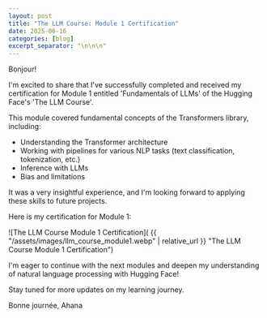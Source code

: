 ```yaml
---
layout: post
title: "The LLM Course: Module 1 Certification"
date: 2025-06-16
categories: [blog]
excerpt_separator: "\n\n\n"
---
```


Bonjour!

I'm excited to share that I've successfully completed and received my certification for Module 1 entitled 'Fundamentals of LLMs' of the Hugging Face's 'The LLM Course'.

This module covered fundamental concepts of the Transformers library, including:
* Understanding the Transformer architecture
* Working with pipelines for various NLP tasks (text classification, tokenization, etc.)
* Inference with LLMs
* Bias and limitations


It was a very insightful experience, and I'm looking forward to applying these skills to future projects.

Here is my certification for Module 1:

![The LLM Course Module 1 Certification]( {{ "/assets/images/llm_course_module1.webp" | relative_url }} "The LLM Course Module 1 Certification")

I'm eager to continue with the next modules and deepen my understanding of natural language processing with Hugging Face!

Stay tuned for more updates on my learning journey.

Bonne journée,
Ahana






